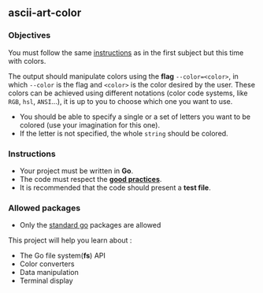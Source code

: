 ## ascii-art-color

### Objectives

You must follow the same [instructions](https://public.01-edu.org/subjects/ascii-art/) as in the first subject but this time with colors.

The output should manipulate colors using the **flag** `--color=<color>`, in which `--color` is the flag and `<color>` is the color desired by the user. These colors can be achieved using different notations (color code systems, like `RGB`, `hsl`, `ANSI`...), it is up to you to choose which one you want to use.

- You should be able to specify a single or a set of letters you want to be colored (use your imagination for this one).
- If the letter is not specified, the whole `string` should be colored.

### Instructions

- Your project must be written in **Go**.
- The code must respect the [**good practices**](https://public.01-edu.org/subjects/good-practices/).
- It is recommended that the code should present a **test file**.

### Allowed packages

- Only the [standard go](https://golang.org/pkg/) packages are allowed

This project will help you learn about :

- The Go file system(**fs**) API
- Color converters
- Data manipulation
- Terminal display

